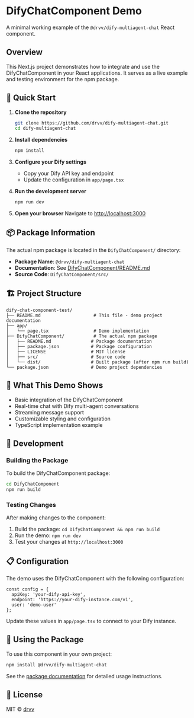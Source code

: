 # DifyChatComponent Demo

A minimal working example of the `@drvv/dify-multiagent-chat` React component.

## Overview

This Next.js project demonstrates how to integrate and use the DifyChatComponent in your React applications. It serves as a live example and testing environment for the npm package.

## 🚀 Quick Start

1. **Clone the repository**
   ```bash
   git clone https://github.com/drvv/dify-multiagent-chat.git
   cd dify-multiagent-chat
   ```

2. **Install dependencies**
   ```bash
   npm install
   ```

3. **Configure your Dify settings**
   - Copy your Dify API key and endpoint
   - Update the configuration in `app/page.tsx`

4. **Run the development server**
   ```bash
   npm run dev
   ```

5. **Open your browser**
   Navigate to [http://localhost:3000](http://localhost:3000)

## 📦 Package Information

The actual npm package is located in the `DifyChatComponent/` directory:

- **Package Name**: `@drvv/dify-multiagent-chat`
- **Documentation**: See [DifyChatComponent/README.md](./DifyChatComponent/README.md)
- **Source Code**: `DifyChatComponent/src/`

## 🏗️ Project Structure

```
dify-chat-component-test/
├── README.md                    # This file - demo project documentation
├── app/
│   └── page.tsx                 # Demo implementation
├── DifyChatComponent/           # The actual npm package
│   ├── README.md               # Package documentation
│   ├── package.json            # Package configuration
│   ├── LICENSE                 # MIT license
│   ├── src/                    # Source code
│   └── dist/                   # Built package (after npm run build)
└── package.json                # Demo project dependencies
```

## 🎯 What This Demo Shows

- Basic integration of the DifyChatComponent
- Real-time chat with Dify multi-agent conversations
- Streaming message support
- Customizable styling and configuration
- TypeScript implementation example

## 🔧 Development

### Building the Package

To build the DifyChatComponent package:

```bash
cd DifyChatComponent
npm run build
```

### Testing Changes

After making changes to the component:

1. Build the package: `cd DifyChatComponent && npm run build`
2. Run the demo: `npm run dev`
3. Test your changes at `http://localhost:3000`

## 📋 Configuration

The demo uses the DifyChatComponent with the following configuration:

```tsx
const config = {
  apiKey: 'your-dify-api-key',
  endpoint: 'https://your-dify-instance.com/v1',
  user: 'demo-user'
};
```

Update these values in `app/page.tsx` to connect to your Dify instance.

## 🚀 Using the Package

To use this component in your own project:

```bash
npm install @drvv/dify-multiagent-chat
```

See the [package documentation](./DifyChatComponent/README.md) for detailed usage instructions.

## 📄 License

MIT © [drvv](https://github.com/drvv)
